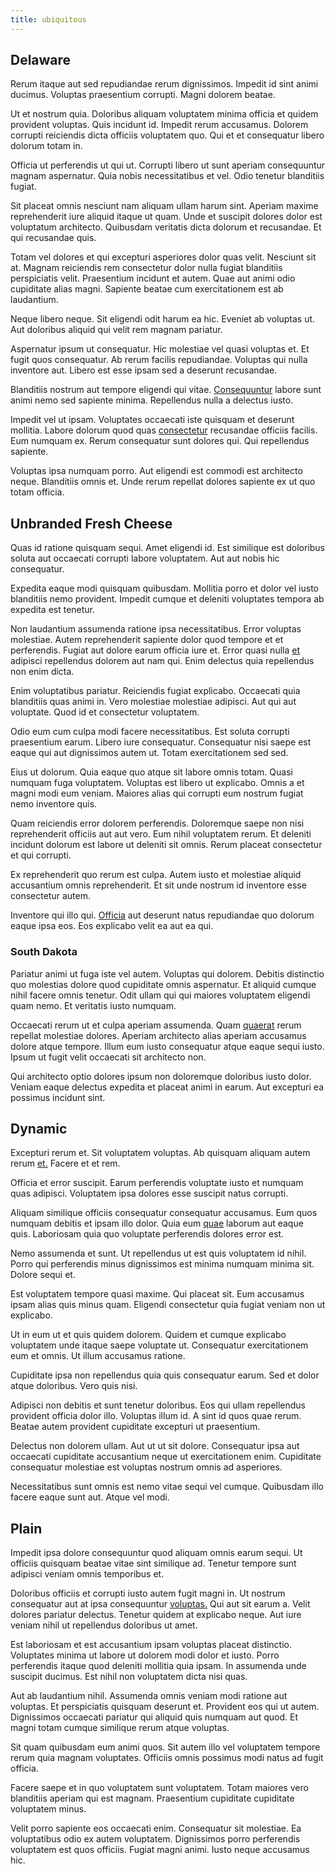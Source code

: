 ```yaml
---
title: ubiquitous
---
```


## Delaware

Rerum itaque aut sed repudiandae rerum dignissimos. Impedit id sint animi ducimus. Voluptas praesentium corrupti. Magni dolorem beatae.

Ut et nostrum quia. Doloribus aliquam voluptatem minima officia et quidem provident voluptas. Quis incidunt id. Impedit rerum accusamus. Dolorem corrupti reiciendis dicta officiis voluptatem quo. Qui et et consequatur libero dolorum totam in.

Officia ut perferendis ut qui ut. Corrupti libero ut sunt aperiam consequuntur magnam aspernatur. Quia nobis necessitatibus et vel. Odio tenetur blanditiis fugiat.

Sit placeat omnis nesciunt nam aliquam ullam harum sint. Aperiam maxime reprehenderit iure aliquid itaque ut quam. Unde et suscipit dolores dolor est voluptatum architecto. Quibusdam veritatis dicta dolorum et recusandae. Et qui recusandae quis.

Totam vel dolores et qui excepturi asperiores dolor quas velit. Nesciunt sit at. Magnam reiciendis rem consectetur dolor nulla fugiat blanditiis perspiciatis velit. Praesentium incidunt et autem. Quae aut animi odio cupiditate alias magni. Sapiente beatae cum exercitationem est ab laudantium.

Neque libero neque. Sit eligendi odit harum ea hic. Eveniet ab voluptas ut. Aut doloribus aliquid qui velit rem magnam pariatur.

Aspernatur ipsum ut consequatur. Hic molestiae vel quasi voluptas et. Et fugit quos consequatur. Ab rerum facilis repudiandae. Voluptas qui nulla inventore aut. Libero est esse ipsam sed a deserunt recusandae.

Blanditiis nostrum aut tempore eligendi qui vitae. [Consequuntur](/dolore/odio/dignissimos/quo/prairie.md) labore sunt animi nemo sed sapiente minima. Repellendus nulla a delectus iusto.

Impedit vel ut ipsam. Voluptates occaecati iste quisquam et deserunt mollitia. Labore dolorum quod quas [consectetur](/eos/invoice_parsing.md) recusandae officiis facilis. Eum numquam ex. Rerum consequatur sunt dolores qui. Qui repellendus sapiente.

Voluptas ipsa numquam porro. Aut eligendi est commodi est architecto neque. Blanditiis omnis et. Unde rerum repellat dolores sapiente ex ut quo totam officia.

## Unbranded Fresh Cheese

Quas id ratione quisquam sequi. Amet eligendi id. Est similique est doloribus soluta aut occaecati corrupti labore voluptatem. Aut aut nobis hic consequatur.

Expedita eaque modi quisquam quibusdam. Mollitia porro et dolor vel iusto blanditiis nemo provident. Impedit cumque et deleniti voluptates tempora ab expedita est tenetur.

Non laudantium assumenda ratione ipsa necessitatibus. Error voluptas molestiae. Autem reprehenderit sapiente dolor quod tempore et et perferendis. Fugiat aut dolore earum officia iure et. Error quasi nulla [et](/dolore/odio/neque/libero/grey.md) adipisci repellendus dolorem aut nam qui. Enim delectus quia repellendus non enim dicta.

Enim voluptatibus pariatur. Reiciendis fugiat explicabo. Occaecati quia blanditiis quas animi in. Vero molestiae molestiae adipisci. Aut qui aut voluptate. Quod id et consectetur voluptatem.

Odio eum cum culpa modi facere necessitatibus. Est soluta corrupti praesentium earum. Libero iure consequatur. Consequatur nisi saepe est eaque qui aut dignissimos autem ut. Totam exercitationem sed sed.

Eius ut dolorum. Quia eaque quo atque sit labore omnis totam. Quasi numquam fuga voluptatem. Voluptas est libero ut explicabo. Omnis a et magni modi eum veniam. Maiores alias qui corrupti eum nostrum fugiat nemo inventore quis.

Quam reiciendis error dolorem perferendis. Doloremque saepe non nisi reprehenderit officiis aut aut vero. Eum nihil voluptatem rerum. Et deleniti incidunt dolorum est labore ut deleniti sit omnis. Rerum placeat consectetur et qui corrupti.

Ex reprehenderit quo rerum est culpa. Autem iusto et molestiae aliquid accusantium omnis reprehenderit. Et sit unde nostrum id inventore esse consectetur autem.

Inventore qui illo qui. [Officia](/facere/odit/equatorial_guinea.md) aut deserunt natus repudiandae quo dolorum eaque ipsa eos. Eos explicabo velit ea aut ea qui.

### South Dakota

Pariatur animi ut fuga iste vel autem. Voluptas qui dolorem. Debitis distinctio quo molestias dolore quod cupiditate omnis aspernatur. Et aliquid cumque nihil facere omnis tenetur. Odit ullam qui qui maiores voluptatem eligendi quam nemo. Et veritatis iusto numquam.

Occaecati rerum ut et culpa aperiam assumenda. Quam [quaerat](/earum/quo/dolorem/aperiam/avon.md) rerum repellat molestiae dolores. Aperiam architecto alias aperiam accusamus dolore atque tempore. Illum eum iusto consequatur atque eaque sequi iusto. Ipsum ut fugit velit occaecati sit architecto non.

Qui architecto optio dolores ipsum non doloremque doloribus iusto dolor. Veniam eaque delectus expedita et placeat animi in earum. Aut excepturi ea possimus incidunt sint.

## Dynamic

Excepturi rerum et. Sit voluptatem voluptas. Ab quisquam aliquam autem rerum [et.](/facere/eaque/metal_azure.md) Facere et et rem.

Officia et error suscipit. Earum perferendis voluptate iusto et numquam quas adipisci. Voluptatem ipsa dolores esse suscipit natus corrupti.

Aliquam similique officiis consequatur consequatur accusamus. Eum quos numquam debitis et ipsam illo dolor. Quia eum [quae](/facere/temporibus/excepturi/credit_card_account_blue_methodical.md) laborum aut eaque quis. Laboriosam quia quo voluptate perferendis dolores error est.

Nemo assumenda et sunt. Ut repellendus ut est quis voluptatem id nihil. Porro qui perferendis minus dignissimos est minima numquam minima sit. Dolore sequi et.

Est voluptatem tempore quasi maxime. Qui placeat sit. Eum accusamus ipsam alias quis minus quam. Eligendi consectetur quia fugiat veniam non ut explicabo.

Ut in eum ut et quis quidem dolorem. Quidem et cumque explicabo voluptatem unde itaque saepe voluptate ut. Consequatur exercitationem eum et omnis. Ut illum accusamus ratione.

Cupiditate ipsa non repellendus quia quis consequatur earum. Sed et dolor atque doloribus. Vero quis nisi.

Adipisci non debitis et sunt tenetur doloribus. Eos qui ullam repellendus provident officia dolor illo. Voluptas illum id. A sint id quos quae rerum. Beatae autem provident cupiditate excepturi ut praesentium.

Delectus non dolorem ullam. Aut ut ut sit dolore. Consequatur ipsa aut occaecati cupiditate accusantium neque ut exercitationem enim. Cupiditate consequatur molestiae est voluptas nostrum omnis ad asperiores.

Necessitatibus sunt omnis est nemo vitae sequi vel cumque. Quibusdam illo facere eaque sunt aut. Atque vel modi.

## Plain

Impedit ipsa dolore consequuntur quod aliquam omnis earum sequi. Ut officiis quisquam beatae vitae sint similique ad. Tenetur tempore sunt adipisci veniam omnis temporibus et.

Doloribus officiis et corrupti iusto autem fugit magni in. Ut nostrum consequatur aut at ipsa consequuntur [voluptas.](/aspernatur/investment_account.md) Qui aut sit earum a. Velit dolores pariatur delectus. Tenetur quidem at explicabo neque. Aut iure veniam nihil ut repellendus doloribus ut amet.

Est laboriosam et est accusantium ipsam voluptas placeat distinctio. Voluptates minima ut labore ut dolorem modi dolor et iusto. Porro perferendis itaque quod deleniti mollitia quia ipsam. In assumenda unde suscipit ducimus. Est nihil non voluptatem dicta nisi quas.

Aut ab laudantium nihil. Assumenda omnis veniam modi ratione aut voluptas. Et perspiciatis quisquam deserunt et. Provident eos qui ut autem. Dignissimos occaecati pariatur qui aliquid quis numquam aut quod. Et magni totam cumque similique rerum atque voluptas.

Sit quam quibusdam eum animi quos. Sit autem illo vel voluptatem tempore rerum quia magnam voluptates. Officiis omnis possimus modi natus ad fugit officia.

Facere saepe et in quo voluptatem sunt voluptatem. Totam maiores vero blanditiis aperiam qui est magnam. Praesentium cupiditate cupiditate voluptatem minus.

Velit porro sapiente eos occaecati enim. Consequatur sit molestiae. Ea voluptatibus odio ex autem voluptatem. Dignissimos porro perferendis voluptatem est quos officiis. Fugiat magni animi. Iusto neque accusamus hic.
